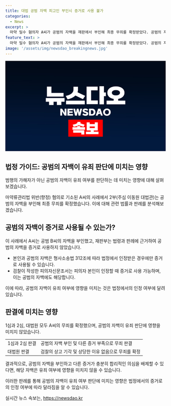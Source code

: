 ```yaml
---
title: 대법 공범 자백 피고인 부인시 증거로 사용 불가
categories:
  - News
excerpt: >
  마약 밀수 혐의자 A씨가 공범의 자백을 재판에서 부인해 최종 무죄를 확정받았다. 공범의 자백을 증거로 삼을 수 없다는 기존 판례가 재확인되었는데, A씨는 필로폰 10g을 국내로 몰래 들여온 혐의로 기소됐다가 1심과 2심에서 무죄를 선고받았다. 대법원은 A씨가 B씨의 자백을 부인한 데 대해 합리적 의심을 배제할 증거가 부족하다며 무죄를 확정했다. A씨는 공범의 자백을 인정해야만 증거로 삼을 수 있다는 형사소송법과 대법원 판례에 따라 A씨의 무죄가 최종적으로 인정되었다.
feature_text: >
  마약 밀수 혐의자 A씨가 공범의 자백을 재판에서 부인해 최종 무죄를 확정받았다. 공범의 자백을 증거로 삼을 수 없다는 기존 판례가 재확인되었는데, A씨는 필로폰 10g을 국내로 몰래 들여온 혐의로 기소됐다가 1심과 2심에서 무죄를 선고받았다. 대법원은 A씨가 B씨의 자백을 부인한 데 대해 합리적 의심을 배제할 증거가 부족하다며 무죄를 확정했다. A씨는 공범의 자백을 인정해야만 증거로 삼을 수 있다는 형사소송법과 대법원 판례에 따라 A씨의 무죄가 최종적으로 인정되었다.
image: '/assets/img/newsdao_breakingnews.jpg'
---
```


<p><img src="/assets/img/newsdao_breakingnews.jpg" alt="cryptoinkorea 속보" /></p>

<h2 data-ke-size="size26">법정 가이드: 공범의 자백이 유죄 판단에 미치는 영향</h2>

<p>범행의 가해자가 아닌 공범의 자백이 유죄 여부를 판단하는 데 미치는 영향에 대해 살펴보겠습니다.</p>

<p data-ke-size="size16">마약류관리법 위반(향정) 혐의로 기소된 A씨의 사례에서 2부(주심 이동원 대법관)는 공범의 자백을 부인해 최종 무죄를 확정했습니다. 이에 대해 관련 법률과 판례를 분석해보겠습니다.</p>

<h2 data-ke-size="size24">공범의 자백이 증거로 사용될 수 있는가?</h2>

<p>이 사례에서 A씨는 공범 B씨의 자백을 부인했고, 재판부는 법령과 판례에 근거하여 공범의 자백을 증거로 사용하지 않았습니다. </p>

<ul>
  <li>본인과 공범의 자백은 형사소송법 312조에 따라 법정에서 인정받은 경우에만 증거로 사용될 수 있습니다.</li>
  <li>검찰이 작성한 피의자신문조서는 피의자 본인이 인정할 때 증거로 사용 가능하며, 이는 공범의 자백에도 해당합니다.</li>
</ul>

<p data-ke-size="size16">이에 따라, 공범의 자백이 유죄 여부에 영향을 미치는 것은 법정에서의 인정 여부에 달려있습니다.</p>

<h2 data-ke-size="size24">판결에 미치는 영향</h2>

<p>1심과 2심, 대법원 모두 A씨의 무죄를 확정했으며, 공범의 자백이 유죄 판단에 영향을 미치지 않았습니다.</p>

<table>
  <tr>
    <td>1심과 2심 판결</td>
    <td>공범의 자백 부인 및 다른 증거 부족으로 무죄 판결</td>
  </tr>
  <tr>
    <td>대법원 판결</td>
    <td>검찰의 상고 기각 및 상당한 이유 없음으로 무죄를 확정</td>
  </tr>
</table>

<p data-ke-size="size16">결과적으로, 공범의 자백을 부인하고 다른 증거가 충분히 합리적인 의심을 배제할 수 있다면, 해당 자백은 유죄 여부에 영향을 미치지 않을 수 있습니다.</p>

<p>이러한 판례를 통해 공범의 자백이 유죄 여부 판단에 미치는 영향은 법정에서의 증거로의 인정 여부에 따라 달라짐을 알 수 있습니다.</p>
실시간 뉴스 속보는, <a href="https://newsdao.kr" rel="dofollow">https://newsdao.kr</a>


